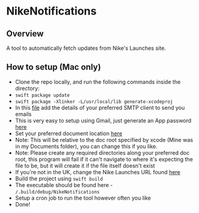 # NikeNotifications

## Overview
A tool to automatically fetch updates from Nike's Launches site.

## How to setup (Mac only)
 * Clone the repo locally, and run the following commands inside the directory:
  * `swift package update`
  * `swift package -Xlinker -L/usr/local/lib generate-xcodeproj`
 * In this [file](https://github.com/RyanMKrol/NikeNotifications/blob/master/Sources/NikeNotificationsLib/Utils/EmailClient.swift) add the details of your preferred SMTP client to send you emails
  * This is very easy to setup using Gmail, just generate an App password [here](https://myaccount.google.com/apppasswords)
 * Set your preferred document location [here](https://github.com/RyanMKrol/NikeNotifications/blob/master/Sources/NikeNotificationsLib/DataCollection/FileInteractions.swift#L21)
  * Note: This will be relative to the doc root specified by xcode (Mine was in my Documents folder), you can change this if you like.
  * Note: Please create any required directories along your preferred doc root, this program will fail if it can't navigate to where it's expecting the file to be, but it will create it if the file itself doesn't exist
 * If you're not in the UK, change the Nike Launches URL found [here](https://github.com/RyanMKrol/NikeNotifications/blob/master/Sources/NikeNotificationsLib/DataCollection/PageScraper.swift#L14)
 * Build the project using `swift build`
 * The executable should be found here - `/.build/debug/NikeNotifications`
 * Setup a cron job to run the tool however often you like
 * Done!
